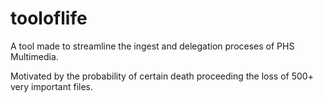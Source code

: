 # tooloflife

A tool made to streamline the ingest and delegation proceses of PHS Multimedia.

Motivated by the probability of certain death proceeding the loss of 500+ very important files.
